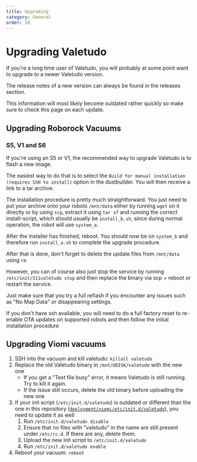 ```yaml
---
title: Upgrading
category: General
order: 10
---
```

# Upgrading Valetudo
If you're a long time user of Valetudo, you will probably at some point want to upgrade to a newer Valetudo version.

The release notes of a new version can always be found in the releases section.


This information will most likely become outdated rather quickly so make sure to check this page on each update.


## Upgrading Roborock Vacuums

### S5, V1 and S6
If you're using an S5 or V1, the recommended way to upgrade Valetudo is to flash a new image.

The easiest way to do that is to select the `Build for manual installation (requires SSH to install)` option in the
dustbuilder. You will then receive a link to a tar archive.

The installation procedure is pretty much straightforward. You just need to put your archive onto your robots `/mnt/data`
either by running `wget` on it directly or by using `scp`, extract it using `tar xf` and running the correct install-script,
which should usually be `install_b.sh`, since during normal operation, the robot will use `system_a`.

After the installer has finished, reboot.
You should now be on `system_b` and therefore run `install_a.sh` to complete the upgrade procedure.

After that is done, don't forget to delete the update files from `/mnt/data` using `rm`

However, you can of course also just stop the service by running `/etc/init/S11valetudo stop` and then replace the binary via scp + reboot or restart the service.

Just make sure that you try a full reflash if you encounter any issues such as "No Map Data" or disappearing settings.

If you don't have ssh available, you will need to do a full factory reset to re-enable OTA updates on supported robots 
and then follow the initial installation procedure

## Upgrading Viomi vacuums

1. SSH into the vacuum and kill valetudo: `killall valetudo`
2. Replace the old Valetudo binary in `/mnt/UDISK/valetudo` with the new one
   - If you get a "Text file busy" error, it means Valetudo is still running. Try to kill it again.
   - If the issue still occurs, delete the old binary before uploading the new one
3. If your init script (`/etc/init.d/valetudo`) is outdated or different than the one in this repository
   ([`deployment/viomi/etc/init.d/valetudo`](https://github.com/Hypfer/Valetudo/blob/master/deployment/viomi/etc/init.d/valetudo)),
   you need to update it as well
   1. Run `/etc/init.d/valetudo disable`
   2. Ensure that no files with "valetudo" in the name are still present under `/etc/rc.d`. If there are any, delete
      them.
   2. Upload the new init script to `/etc/init.d/valetudo`
   3. Run `/etc/init.d/valetudo enable`
4. Reboot your vacuum: `reboot`